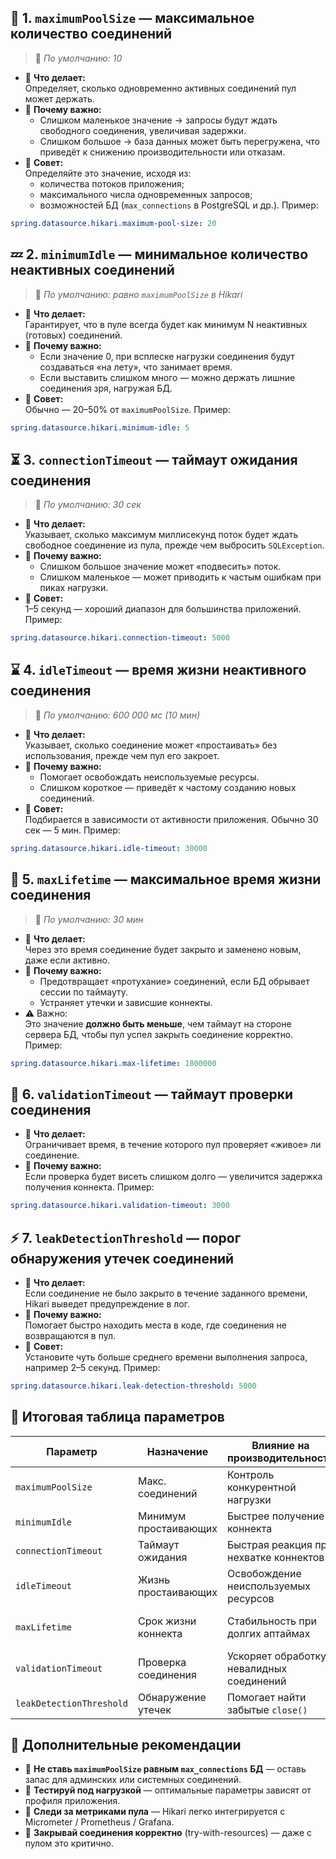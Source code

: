 ## 🧮 1. `maximumPoolSize` — **максимальное количество соединений**
> 📌 _По умолчанию: 10_
- 📖 **Что делает:**  
    Определяет, сколько одновременно активных соединений пул может держать.
- 🚀 **Почему важно:**
    - Слишком маленькое значение → запросы будут ждать свободного соединения, увеличивая задержки.
    - Слишком большое → база данных может быть перегружена, что приведёт к снижению производительности или отказам.
- 🧠 **Совет:**  
    Определяйте это значение, исходя из:
    - количества потоков приложения;
    - максимального числа одновременных запросов;
    - возможностей БД (`max_connections` в PostgreSQL и др.).
Пример:
```yaml
spring.datasource.hikari.maximum-pool-size: 20
```
## 💤 2. `minimumIdle` — **минимальное количество неактивных соединений**
> 📌 _По умолчанию: равно `maximumPoolSize` в Hikari_
- 📖 **Что делает:**  
    Гарантирует, что в пуле всегда будет как минимум N неактивных (готовых) соединений.
- 🚀 **Почему важно:**
    - Если значение 0, при всплеске нагрузки соединения будут создаваться «на лету», что занимает время.
    - Если выставить слишком много — можно держать лишние соединения зря, нагружая БД.
- 🧠 **Совет:**  
    Обычно — 20–50% от `maximumPoolSize`.
Пример:
```yaml
spring.datasource.hikari.minimum-idle: 5
```
## ⏳ 3. `connectionTimeout` — **таймаут ожидания соединения**
> 📌 _По умолчанию: 30 сек_
- 📖 **Что делает:**  
    Указывает, сколько максимум миллисекунд поток будет ждать свободное соединение из пула, прежде чем выбросить `SQLException`.
- 🚀 **Почему важно:**
    - Слишком большое значение может «подвесить» поток.
    - Слишком маленькое — может приводить к частым ошибкам при пиках нагрузки.
- 🧠 **Совет:**  
    1–5 секунд — хороший диапазон для большинства приложений.
Пример:
```yaml
spring.datasource.hikari.connection-timeout: 5000
```
## ⌛ 4. `idleTimeout` — **время жизни неактивного соединения**
> 📌 _По умолчанию: 600 000 мс (10 мин)_
- 📖 **Что делает:**  
    Указывает, сколько соединение может «простаивать» без использования, прежде чем пул его закроет.
- 🚀 **Почему важно:**
    - Помогает освобождать неиспользуемые ресурсы.
    - Слишком короткое — приведёт к частому созданию новых соединений.
- 🧠 **Совет:**  
    Подбирается в зависимости от активности приложения. Обычно 30 сек — 5 мин.
Пример:
```yaml
spring.datasource.hikari.idle-timeout: 30000
```
## 🧨 5. `maxLifetime` — **максимальное время жизни соединения**
> 📌 _По умолчанию: 30 мин_
- 📖 **Что делает:**  
    Через это время соединение будет закрыто и заменено новым, даже если активно.
- 🚀 **Почему важно:**
    - Предотвращает «протухание» соединений, если БД обрывает сессии по таймауту.
    - Устраняет утечки и зависшие коннекты.
- ⚠️ Важно:  
    Это значение **должно быть меньше**, чем таймаут на стороне сервера БД, чтобы пул успел закрыть соединение корректно.
Пример:
```yaml
spring.datasource.hikari.max-lifetime: 1800000
```
## 🧪 6. `validationTimeout` — **таймаут проверки соединения**
- 📖 **Что делает:**  
    Ограничивает время, в течение которого пул проверяет «живое» ли соединение.
- 🚀 **Почему важно:**  
    Если проверка будет висеть слишком долго — увеличится задержка получения коннекта.
Пример:
```yaml
spring.datasource.hikari.validation-timeout: 3000
```
## ⚡ 7. `leakDetectionThreshold` — **порог обнаружения утечек соединений**
- 📖 **Что делает:**  
    Если соединение не было закрыто в течение заданного времени, Hikari выведет предупреждение в лог.
- 🚀 **Почему важно:**  
    Помогает быстро находить места в коде, где соединения не возвращаются в пул.
- 🧠 **Совет:**  
    Установите чуть больше среднего времени выполнения запроса, например 2–5 секунд.
Пример:
```yaml
spring.datasource.hikari.leak-detection-threshold: 5000
```
## 🧭 Итоговая таблица параметров

|Параметр|Назначение|Влияние на производительность|Рекомендации|
|---|---|---|---|
|`maximumPoolSize`|Макс. соединений|Контроль конкурентной нагрузки|10–50 в зависимости от нагрузки|
|`minimumIdle`|Минимум простаивающих|Быстрее получение коннекта|20–50% от max|
|`connectionTimeout`|Таймаут ожидания|Быстрая реакция при нехватке коннектов|1–5 секунд|
|`idleTimeout`|Жизнь простаивающих|Освобождение неиспользуемых ресурсов|30 сек — 5 мин|
|`maxLifetime`|Срок жизни коннекта|Стабильность при долгих аптаймах|Чуть меньше таймаута на стороне БД|
|`validationTimeout`|Проверка соединения|Ускоряет обработку невалидных соединений|2–5 секунд|
|`leakDetectionThreshold`|Обнаружение утечек|Помогает найти забытые `close()`|2–5 секунд|
## 🏁 Дополнительные рекомендации
- 🧠 **Не ставь `maximumPoolSize` равным `max_connections` БД** — оставь запас для админских или системных соединений.
- 🧭 **Тестируй под нагрузкой** — оптимальные параметры зависят от профиля приложения.
- 🔄 **Следи за метриками пула** — Hikari легко интегрируется с Micrometer / Prometheus / Grafana.
- 🧼 **Закрывай соединения корректно** (try-with-resources) — даже с пулом это критично.
